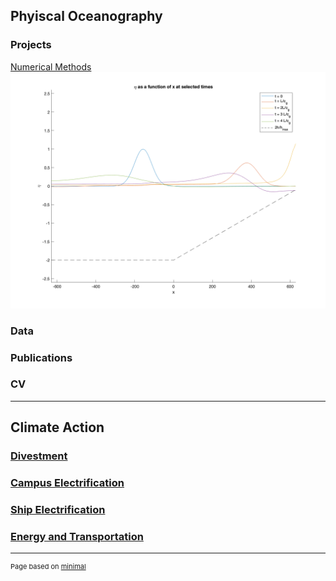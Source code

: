 ## Phyiscal Oceanography
### Projects

[Numerical Methods](/research/numerical_methods)
<img src="images/eta_pulse.png?raw=true"/>

### Data

<!-- [Asset Tracking](/research/asset_tracking) -->


### Publications


### CV

---

## Climate Action


### [Divestment](/climate_action/divestment)

### [Campus Electrification](/climate_action/ucsd_electrification)

### [Ship Electrification](/climate_action/ship_electrification)

### [Energy and Transportation](/climate_action/senergy_transportation)


---
<p style="font-size:11px">Page based on <a href="https://pages-themes.github.io/minimal/">minimal</a></p>
<!-- Remove above link if you don't want to attibute -->
